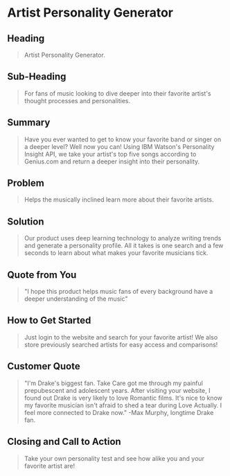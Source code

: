 # Artist Personality Generator #

<!-- 
> This material was originally posted [here](http://www.quora.com/What-is-Amazons-approach-to-product-development-and-product-management). It is reproduced here for posterities sake.

There is an approach called "working backwards" that is widely used at Amazon. They work backwards from the customer, rather than starting with an idea for a product and trying to bolt customers onto it. While working backwards can be applied to any specific product decision, using this approach is especially important when developing new products or features.

For new initiatives a product manager typically starts by writing an internal press release announcing the finished product. The target audience for the press release is the new/updated product's customers, which can be retail customers or internal users of a tool or technology. Internal press releases are centered around the customer problem, how current solutions (internal or external) fail, and how the new product will blow away existing solutions.

If the benefits listed don't sound very interesting or exciting to customers, then perhaps they're not (and shouldn't be built). Instead, the product manager should keep iterating on the press release until they've come up with benefits that actually sound like benefits. Iterating on a press release is a lot less expensive than iterating on the product itself (and quicker!).

If the press release is more than a page and a half, it is probably too long. Keep it simple. 3-4 sentences for most paragraphs. Cut out the fat. Don't make it into a spec. You can accompany the press release with a FAQ that answers all of the other business or execution questions so the press release can stay focused on what the customer gets. My rule of thumb is that if the press release is hard to write, then the product is probably going to suck. Keep working at it until the outline for each paragraph flows. 

Oh, and I also like to write press-releases in what I call "Oprah-speak" for mainstream consumer products. Imagine you're sitting on Oprah's couch and have just explained the product to her, and then you listen as she explains it to her audience. That's "Oprah-speak", not "Geek-speak".

Once the project moves into development, the press release can be used as a touchstone; a guiding light. The product team can ask themselves, "Are we building what is in the press release?" If they find they're spending time building things that aren't in the press release (overbuilding), they need to ask themselves why. This keeps product development focused on achieving the customer benefits and not building extraneous stuff that takes longer to build, takes resources to maintain, and doesn't provide real customer benefit (at least not enough to warrant inclusion in the press release).
 -->
 
## Heading ##
  > Artist Personality Generator.

## Sub-Heading ##
  > For fans of music looking to dive deeper into their favorite artist's thought processes and personalities.

## Summary ##
  > Have you ever wanted to get to know your favorite band or singer on a deeper level? Well now you can! Using IBM Watson's Personality Insight API, we take your artist's top five songs according to Genius.com and return a deeper insight into their personality. 

## Problem ##
  > Helps the musically inclined learn more about their favorite artists.

## Solution ##
  > Our product uses deep learning technology to analyze writing trends and generate a personality profile. All it takes is one search and a few seconds to learn about what makes your favorite musicians tick. 

## Quote from You ##
  > "I hope this product helps music fans of every background have a deeper understanding of the music"

## How to Get Started ##
  > Just login to the website and search for your favorite artist! We also store previously searched artists for easy access and comparisons! 

## Customer Quote ##
  > "I'm Drake's biggest fan. Take Care got me through my painful prepubescent and adolescent years. After visiting your website, I found out Drake is very likely to love Romantic films. It's nice to know my favorite musician isn't afraid to shed a tear during Love Actually. I feel more connected to Drake now." -Max Murphy, longtime Drake fan. 

## Closing and Call to Action ##
  > Take your own personality test and see how alike you and your favorite artist are! 